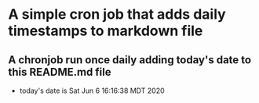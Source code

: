 A simple cron job that adds daily timestamps to markdown file
============================================================
## A chronjob run once daily adding today's date to this README.md file
* today's date is Sat Jun  6 16:16:38 MDT 2020
